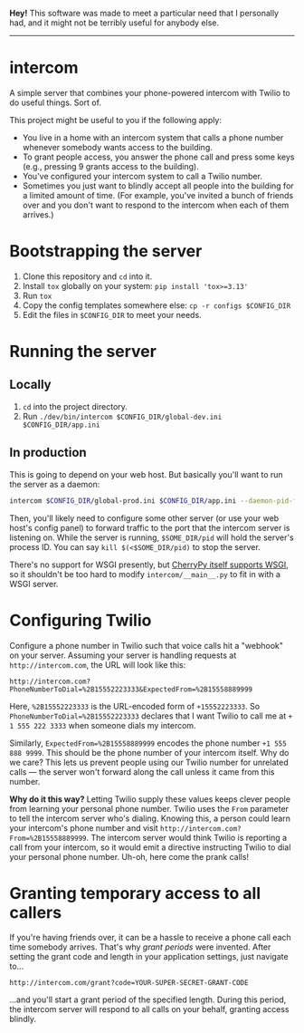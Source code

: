 **Hey!** This software was made to meet a particular need that I personally had, and it might not be terribly useful for anybody else.
* * *

intercom
==============
A simple server that combines your phone-powered intercom with Twilio to do useful things. Sort of.

This project might be useful to you if the following apply:

* You live in a home with an intercom system that calls a phone number whenever somebody wants access to the building.
* To grant people access, you answer the phone call and press some keys (e.g., pressing 9 grants access to the building).
* You've configured your intercom system to call a Twilio number.
* Sometimes you just want to blindly accept all people into the building for a limited amount of time. (For example, you've invited a bunch of friends over and you don't want to respond to the intercom when each of them arrives.)


# Bootstrapping the server

1. Clone this repository and `cd` into it.
1. Install `tox` globally on your system: `pip install 'tox>=3.13'`
1. Run `tox`
1. Copy the config templates somewhere else: `cp -r configs $CONFIG_DIR`
1. Edit the files in `$CONFIG_DIR` to meet your needs.


# Running the server

## Locally

1. `cd` into the project directory.
1. Run `./dev/bin/intercom $CONFIG_DIR/global-dev.ini $CONFIG_DIR/app.ini`

## In production

This is going to depend on your web host. But basically you'll want to run the server as a daemon:

```sh
intercom $CONFIG_DIR/global-prod.ini $CONFIG_DIR/app.ini --daemon-pid-file $SOME_DIR/pid
```

Then, you'll likely need to configure some other server (or use your web host's config panel) to forward traffic to the port that the intercom server is listening on. While the server is running, `$SOME_DIR/pid` will hold the server's process ID. You can say `kill $(<$SOME_DIR/pid)` to stop the server.

There's no support for WSGI presently, but [CherryPy itself supports WSGI](http://docs.cherrypy.org/en/latest/deploy.html#wsgi-servers), so it shouldn't be too hard to modify `intercom/__main__.py` to fit in with a WSGI server.


# Configuring Twilio

Configure a phone number in Twilio such that voice calls hit a "webhook" on your server. Assuming your server is handling requests at `http://intercom.com`, the URL will look like this:

```
http://intercom.com?PhoneNumberToDial=%2B15552223333&ExpectedFrom=%2B15558889999
```

Here, `%2B15552223333` is the URL-encoded form of `+15552223333`. So `PhoneNumberToDial=%2B15552223333` declares that I want Twilio to call me at `+ 1 555 222 3333` when someone dials my intercom.

Similarly, `ExpectedFrom=%2B15558889999` encodes the phone number `+1 555 888 9999`. This should be the phone number of your intercom itself. Why do we care? This lets us prevent people using our Twilio number for unrelated calls — the server won't forward along the call unless it came from this number.

**Why do it this way?** Letting Twilio supply these values keeps clever people from learning your personal phone number. Twilio uses the `From` parameter to tell the intercom server who's dialing. Knowing this, a person could learn your intercom's phone number and visit `http://intercom.com?From=%2B15558889999`. The intercom server would think Twilio is reporting a call from your intercom, so it would emit a directive instructing Twilio to dial your personal phone number. Uh-oh, here come the prank calls!


# Granting temporary access to all callers

If you're having friends over, it can be a hassle to receive a phone call each time somebody arrives. That's why _grant periods_ were invented. After setting the grant code and length in your application settings, just navigate to...

```
http://intercom.com/grant?code=YOUR-SUPER-SECRET-GRANT-CODE
```

...and you'll start a grant period of the specified length. During this period, the intercom server will respond to all calls on your behalf, granting access blindly.

